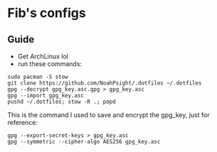 # Fib's configs

## Guide
- Get ArchLinux lol
- run these commands:
```
sudo pacman -S stow
git clone https://github.com/NoahPsight/.dotfiles ~/.dotfiles
gpg --decrypt gpg_key.asc.gpg > gpg_key.asc
gpg --import gpg_key.asc
pushd ~/.dotfiles; stow -R .; popd
```

This is the command I used to save and encrypt the gpg_key, just for reference:
```
gpg --export-secret-keys > gpg_key.asc
gpg --symmetric --cipher-algo AES256 gpg_key.asc
```

